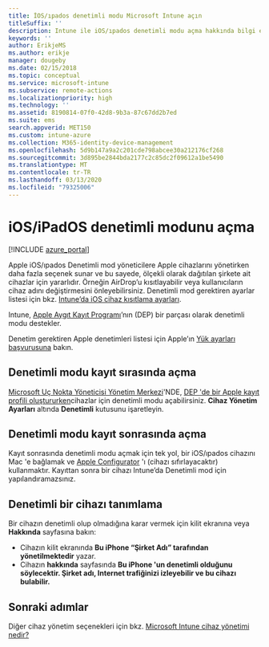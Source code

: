 ```yaml
---
title: İOS/ıpados denetimli modu Microsoft Intune açın
titleSuffix: ''
description: Intune ile iOS/ıpados denetimli modu açma hakkında bilgi edinin.
keywords: ''
author: ErikjeMS
ms.author: erikje
manager: dougeby
ms.date: 02/15/2018
ms.topic: conceptual
ms.service: microsoft-intune
ms.subservice: remote-actions
ms.localizationpriority: high
ms.technology: ''
ms.assetid: 8190814-07f0-42d8-9b3a-87c67dd2b7ed
ms.suite: ems
search.appverid: MET150
ms.custom: intune-azure
ms.collection: M365-identity-device-management
ms.openlocfilehash: 5d9b147a9a2c201cde798abcee30a212176cf268
ms.sourcegitcommit: 3d895be2844bda2177c2c85dc2f09612a1be5490
ms.translationtype: MT
ms.contentlocale: tr-TR
ms.lasthandoff: 03/13/2020
ms.locfileid: "79325006"
---
```

# <a name="turn-on-iosipados-supervised-mode"></a>iOS/iPadOS denetimli modunu açma


[!INCLUDE [azure_portal](../includes/azure_portal.md)]

Apple iOS/ıpados Denetimli mod yöneticilere Apple cihazlarını yönetirken daha fazla seçenek sunar ve bu sayede, ölçekli olarak dağıtılan şirkete ait cihazlar için yararlıdır. Örneğin AirDrop’u kısıtlayabilir veya kullanıcıların cihaz adını değiştirmesini önleyebilirsiniz. Denetimli mod gerektiren ayarlar listesi için bkz. [Intune’da iOS cihaz kısıtlama ayarları](../configuration/device-restrictions-ios.md).

Intune, [Apple Aygıt Kayıt Programı](../enrollment/device-enrollment-program-enroll-ios.md)’nın (DEP) bir parçası olarak denetimli modu destekler.

Denetim gerektiren Apple denetimleri listesi için Apple’ın [Yük ayarları başvurusuna](http://help.apple.com/configurator/mac/2.4/#/cad5370d089) bakın.

## <a name="turn-on-supervised-mode-during-enrollment"></a>Denetimli modu kayıt sırasında açma

[Microsoft Uç Nokta Yöneticisi Yönetim Merkezi](https://go.microsoft.com/fwlink/?linkid=2109431)'NDE, [DEP 'de bir Apple kayıt profili oluştururken](../enrollment/device-enrollment-program-enroll-ios.md#create-an-apple-enrollment-profile)cihazlar için denetimli modu açabilirsiniz. **Cihaz Yönetim Ayarları** altında **Denetimli** kutusunu işaretleyin.

## <a name="turn-on-supervised-mode-after-enrollment"></a>Denetimli modu kayıt sonrasında açma

Kayıt sonrasında denetimli modu açmak için tek yol, bir iOS/ıpados cihazını Mac 'e bağlamak ve [Apple Configurator](../enrollment/apple-configurator-enroll-ios.md) 'ı (cihazı sıfırlayacaktır) kullanmaktır. Kayıttan sonra bir cihazı Intune’da Denetimli mod için yapılandıramazsınız.

## <a name="identify-a-supervised-device"></a>Denetimli bir cihazı tanımlama

Bir cihazın denetimli olup olmadığına karar vermek için kilit ekranına veya **Hakkında** sayfasına bakın:
- Cihazın kilit ekranında **Bu iPhone “Şirket Adı” tarafından yönetilmektedir** yazar.
- Cihazın **hakkında** sayfasında **Bu iPhone 'un denetimli olduğunu söylecektir. Şirket adı, Internet trafiğinizi izleyebilir ve bu cihazı bulabilir.**

## <a name="next-steps"></a>Sonraki adımlar

Diğer cihaz yönetim seçenekleri için bkz. [Microsoft Intune cihaz yönetimi nedir?](device-management.md)
